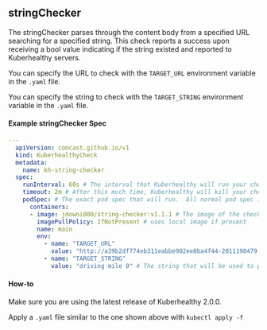 ## stringChecker

The stringChecker parses through the content body from a specified URL searching for a specified string. This check reports a success upon receiving a bool value indicating if the string existed and reported to Kuberhealthy servers.

You can specify the URL to check with the `TARGET_URL` environment variable in the `.yaml` file.

You can specify the string to check with the `TARGET_STRING` environment variable in the `.yaml` file.

#### Example stringChecker Spec
```yaml
---
  apiVersion: comcast.github.io/v1
  kind: KuberhealthyCheck
  metadata:
    name: kh-string-checker
  spec:
    runInterval: 60s # The interval that Kuberhealthy will run your check on
    timeout: 2m # After this much time, Kuberhealthy will kill your check and consider it "failed"
    podSpec: # The exact pod spec that will run.  All normal pod spec is valid here.
      containers:
      - image: jdowni000/string-checker:v1.1.1 # The image of the check you just pushed
        imagePullPolicy: IfNotPresent # uses local image if present
        name: main
        env:
          - name: "TARGET_URL"
            value: "http://a39b2df774eb311eabbe902ee0ba4f44-2011198479.us-west-2.elb.amazonaws.com/?car=Roadster" # The URL that application will use to look for a specified string
          - name: "TARGET_STRING"
            value: "driving mile 0" # The string that will be used to parse through provided URL

```

#### How-to

 Make sure you are using the latest release of Kuberhealthy 2.0.0.

 Apply a `.yaml` file similar to the one shown above with ```kubectl apply -f```
